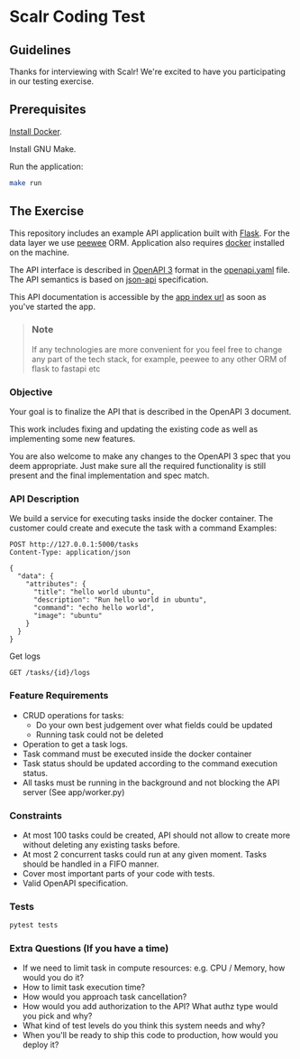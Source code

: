 # Scalr Coding Test

## Guidelines

Thanks for interviewing with Scalr! We're excited to have you participating in our testing exercise.


## Prerequisites

[Install Docker](https://docs.docker.com/install/).

Install GNU Make.

Run the application:
```sh
make run
```

## The Exercise

This repository includes an example API application built with [Flask](https://palletsprojects.com/p/flask/).
For the data layer we use [peewee](http://docs.peewee-orm.com/en/latest/) ORM.
Application also requires [docker](https://docs.docker.com/engine/install/) installed on the machine.

The API interface is described in [OpenAPI 3](https://swagger.io/docs/specification/about/) format in
the [openapi.yaml](./static/openapi.yaml) file. The API semantics is based on [json-api](https://jsonapi.org/) specification.

This API documentation is accessible by the [app index url](http://127.0.0.1:5000/) as
soon as you've started the app.

> ### Note 
> If any technologies are more convenient for you feel free to change any part of the tech stack, for example, peewee to any other ORM of flask to fastapi etc

### Objective

Your goal is to finalize the API that is described in the OpenAPI 3 document.

This work includes fixing and updating the existing code as well as implementing some new features.

You are also welcome to make any changes to the OpenAPI 3 spec that you deem
appropriate. Just make sure all the required functionality is still
present and the final implementation and spec match.

### API Description

We build a service for executing tasks inside the docker container.
The customer could create and execute the task with a command
Examples:
```http request
POST http://127.0.0.1:5000/tasks
Content-Type: application/json

{
  "data": {
    "attributes": {
      "title": "hello world ubuntu",
      "description": "Run hello world in ubuntu",
      "command": "echo hello world",
      "image": "ubuntu"
    }
  }
}
```

Get logs
```http request
GET /tasks/{id}/logs
```

### Feature Requirements

 - CRUD operations for tasks:
   - Do your own best judgement over what fields could be updated
   - Running task could not be deleted
 - Operation to get a task logs.
 - Task command must be executed inside the docker container
 - Task status should be updated according to the command execution status.
 - All tasks must be running in the background and not blocking the API server (See app/worker.py)
 ### Constraints
 
 - At most 100 tasks could be created, API should not allow to create more without deleting any existing tasks before.
 - At most 2 concurrent tasks could run at any given moment. Tasks should be handled in a FIFO manner.
 - Cover most important parts of your code with tests.
 - Valid OpenAPI specification.

### Tests

```python
pytest tests
```

### Extra Questions (If you have a time)

- If we need to limit task in compute resources: e.g. CPU / Memory, how would you do it?
- How to limit task execution time?
- How would you approach task cancellation?
- How would you add authorization to the API? What authz type would you pick and why?
- What kind of test levels do you think this system needs and why?
- When you'll be ready to ship this code to production, how would you deploy it?
